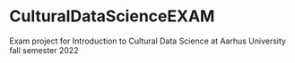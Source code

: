# CulturalDataScienceEXAM
Exam project for Introduction to Cultural Data Science at Aarhus University fall semester 2022 
